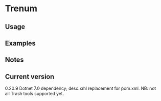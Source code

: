 # Trenum

## Usage

## Examples

## Notes

## Current version

0.20.9 Dotnet 7.0 dependency; desc.xml replacement for pom.xml. NB: not all Trash tools supported yet.
